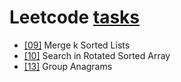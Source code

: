 # Leetcode **[tasks](https://leetcode.com/list/xoqag3yj/)**

* [[09]](https://leetcode.com/problems/merge-k-sorted-lists/) Merge k Sorted Lists
* [[10]](https://leetcode.com/problems/search-in-rotated-sorted-array/) Search in Rotated Sorted Array
* [[13]](https://leetcode.com/problems/group-anagrams/) Group Anagrams
